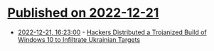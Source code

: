 # [Published on 2022-12-21](index.md)

* [2022-12-21, 16:23:00](https://soylentnews.org/article.pl?sid=22/12/20/0916220&from=rss) - [Hackers Distributed a Trojanized Build of Windows 10 to Infiltrate Ukrainian Targets](https://soylentnews.org/article.pl?sid=22/12/20/0916220&from=rss)
